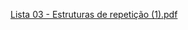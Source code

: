 [Lista 03 - Estruturas de repetição (1).pdf](https://github.com/KauanIzidoro/list_03/files/14552779/Lista.03.-.Estruturas.de.repeticao.1.pdf)
